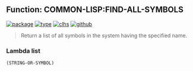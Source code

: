 ## Function: COMMON-LISP:FIND-ALL-SYMBOLS
[![package](https://img.shields.io/badge/Package-COMMON--LISP-5f9ea0.svg?style=social&colorA=999999)](../) [![type](https://img.shields.io/badge/Type-Function-5f9ea0.svg?style=social&colorA=999999)](../#function) [![clhs](https://img.shields.io/badge/CLHS-FIND--ALL--SYMBOLS-5f9ea0.svg?style=social&colorA=999999)](http://www.lispworks.com/documentation/HyperSpec/Body/f_find_a.htm) [![github](https://img.shields.io/badge/GitHub-View_the_source-5f9ea0.svg?style=social&colorA=999999&logo=github)](https://github.com/sbcl/sbcl/blob/master/src/code/target-package.lisp/) 

> Return a list of all symbols in the system having the specified name.

### Lambda list
```
(STRING-OR-SYMBOL)
```
